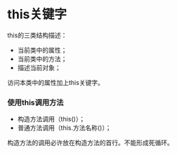 # this关键字

this的三类结构描述：

-   当前类中的属性；
-   当前类中的方法；
-   描述当前对象；

访问本类中的属性加上this关键字。

### 使用this调用方法

-   构造方法调用（this()）；
-   普通方法调用（this.方法名称()）；

构造方法的调用必许放在构造方法的首行。不能形成死循环。